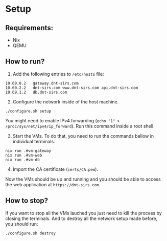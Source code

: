 # Setup

## Requirements:
- Nix
- QEMU

## How to run?

1. Add the following entries to `/etc/hosts` file:
```
10.69.0.2	gateway.dnt-sirs.com
10.69.2.2	dnt-sirs.com www.dnt-sirs.com api.dnt-sirs.com
10.69.1.2	db.dnt-sirs.com
```

2. Configure the network inside of the host machine.
```
./configure.sh setup
```

You might need to enable IPv4 forwarding (`echo "1" > /proc/sys/net/ipv4/ip_forward`). Run this command inside a root shell.

3. Start the VMs. To do that, you need to run the commands bellow in individual terminals.
```
nix run .#vm-gateway
nix run .#vm-web
nix run .#vm-db
```

4. Import the CA certificate (`certs/CA.pem`).

Now the VMs should be up and running and you should be able to access the web application at `https://dnt-sirs.com`.

## How to stop?

If you want to stop all the VMs lauched you just need to kill the process by closing the terminals.
And to destroy all the network setup made before, you should run:
```
./configure.sh destroy
```
